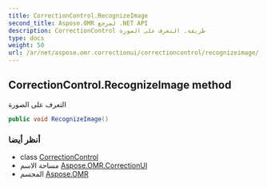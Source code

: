 ```yaml
---
title: CorrectionControl.RecognizeImage
second_title: Aspose.OMR لمرجع .NET API
description: CorrectionControl طريقة. التعرف على الصورة
type: docs
weight: 50
url: /ar/net/aspose.omr.correctionui/correctioncontrol/recognizeimage/
---
```

## CorrectionControl.RecognizeImage method

التعرف على الصورة

```csharp
public void RecognizeImage()
```

### أنظر أيضا

* class [CorrectionControl](../)
* مساحة الاسم [Aspose.OMR.CorrectionUI](../../correctioncontrol/)
* المجسم [Aspose.OMR](../../../)


